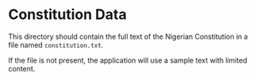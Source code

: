 # Constitution Data

This directory should contain the full text of the Nigerian Constitution in a file named `constitution.txt`.

If the file is not present, the application will use a sample text with limited content.


